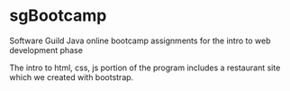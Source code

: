 # sgBootcamp
Software Guild Java online bootcamp assignments for the intro to web development phase

The intro to html, css, js portion of the program includes a restaurant site which we created with bootstrap.
